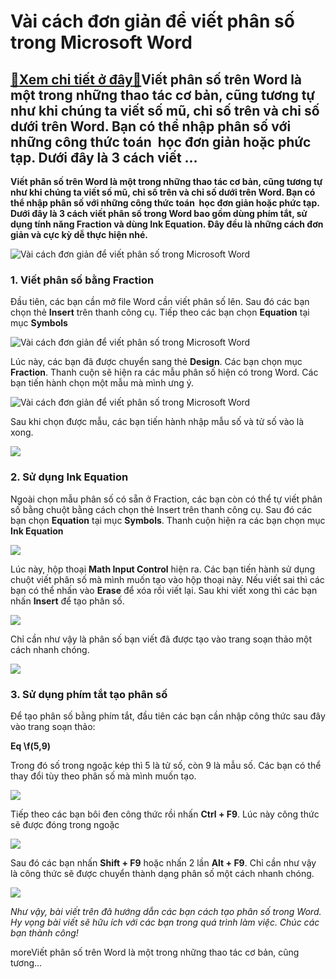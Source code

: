 Vài cách đơn giản để viết phân số trong Microsoft Word
======================================================

[:gift:Xem chi tiết ở đây:gift:](https://hddtvn.com/vai-cach-don-gian-de-viet-phan-so-trong-microsoft-word/)Viết phân số trên Word là một trong những thao tác cơ bản, cũng tương tự như khi chúng ta viết số mũ, chỉ số trên và chỉ số dưới trên Word. Bạn có thể nhập phân số với những công thức toán  học đơn giản hoặc phức tạp. Dưới đây là 3 cách viết …
---------------------------------------------------------------------------------------------------------------------------------------------------------------------------------------------------------------------------------------------------

**Viết phân số trên Word là một trong những thao tác cơ bản, cũng tương tự như khi chúng ta viết số mũ, chỉ số trên và chỉ số dưới trên Word. Bạn có thể nhập phân số với những công thức toán  học đơn giản hoặc phức tạp. Dưới đây là 3 cách viết phân số trong Word bao gồm dùng phím tắt, sử dụng tính năng Fraction và dùng Ink Equation. Đây đều là những cách đơn giản và cực kỳ dễ thực hiện nhé.**


![Vài cách đơn giản để viết phân số trong Microsoft Word](https://hddtvn.com/wp-content/uploads/2021/01/phan-so.jpg)


### 1. Viết phân số bằng Fraction


Đầu tiên, các bạn cần mở file Word cần viết phân số lên. Sau đó các bạn chọn thẻ **Insert** trên thanh công cụ. Tiếp theo các bạn chọn **Equation** tại mục **Symbols**


![Vài cách đơn giản để viết phân số trong Microsoft Word](https://hddtvn.com/wp-content/uploads/2021/01/21f1ZMs.png "Vài cách đơn giản để viết phân số trong Microsoft Word")


Lúc này, các bạn đã được chuyển sang thẻ **Design**. Các bạn chọn mục **Fraction**. Thanh cuộn sẽ hiện ra các mẫu phân số hiện có trong Word. Các bạn tiến hành chọn một mẫu mà mình ưng ý.


![Vài cách đơn giản để viết phân số trong Microsoft Word](https://hddtvn.com/wp-content/uploads/2021/01/vsunbB3.png "Vài cách đơn giản để viết phân số trong Microsoft Word")


Sau khi chọn được mẫu, các bạn tiến hành nhập mẫu số và tử số vào là xong.


![](https://hddtvn.com/wp-content/uploads/2021/01/1411z8e.png)


### 2. Sử dụng Ink Equation


Ngoài chọn mẫu phân số có sẵn ở Fraction, các bạn còn có thể tự viết phân số bằng chuột bằng cách chọn thẻ Insert trên thanh công cụ. Sau đó các bạn chọn **Equation** tại mục **Symbols**. Thanh cuộn hiện ra các bạn chọn mục **Ink Equation**


![](https://hddtvn.com/wp-content/uploads/2021/01/P3kOjCc.png)


Lúc này, hộp thoại **Math Input Control** hiện ra. Các bạn tiến hành sử dụng chuột viết phân số mà mình muốn tạo vào hộp thoại này. Nếu viết sai thì các bạn có thể nhấn vào **Erase** để xóa rồi viết lại. Sau khi viết xong thì các bạn nhấn **Insert** để tạo phân số.


![](https://hddtvn.com/wp-content/uploads/2021/01/M7nYzMU.png)


Chỉ cần như vậy là phân số bạn viết đã được tạo vào trang soạn thảo một cách nhanh chóng.


![](https://hddtvn.com/wp-content/uploads/2021/01/tAXK91h.png)


### 3. Sử dụng phím tắt tạo phân số


Để tạo phân số bằng phím tắt, đầu tiên các bạn cần nhập công thức sau đây vào trang soạn thảo:


**Eq \f(5,9)**


Trong đó số trong ngoặc kép thì 5 là tử số, còn 9 là mẫu số. Các bạn có thể thay đổi tùy theo phân số mà mình muốn tạo.


![](https://hddtvn.com/wp-content/uploads/2021/01/NExav9C.png)


Tiếp theo các bạn bôi đen công thức rồi nhấn **Ctrl + F9**. Lúc này công thức sẽ được đóng trong ngoặc 


![](https://hddtvn.com/wp-content/uploads/2021/01/mD2qang.png)


Sau đó các bạn nhấn **Shift + F9** hoặc nhấn 2 lần **Alt + F9**. Chỉ cần như vậy là công thức sẽ được chuyển thành dạng phân số một cách nhanh chóng.


![](https://hddtvn.com/wp-content/uploads/2021/01/9R4R7ax.png)


*Như vậy, bài viết trên đã hướng dẫn các bạn cách tạo phân số trong Word. Hy vọng bài viết sẽ hữu ích với các bạn trong quá trình làm việc. Chúc các bạn thành công!*


moreViết phân số trên Word là một trong những thao tác cơ bản, cũng tương…

